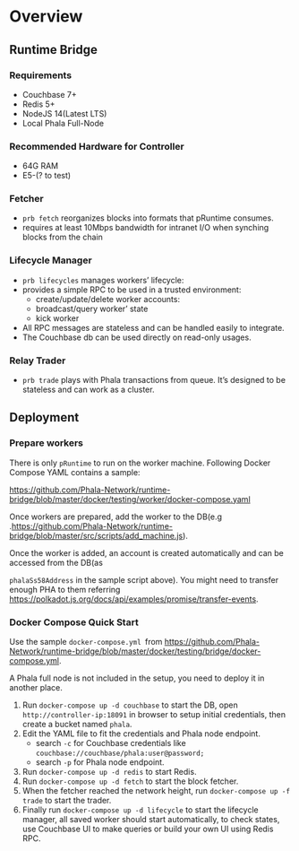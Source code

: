 # Overview

## Runtime Bridge

### Requirements

* Couchbase 7+
* Redis 5+
* NodeJS 14(Latest LTS)
* Local Phala Full-Node

### Recommended Hardware for Controller

* 64G RAM
* E5-(? to test)

### Fetcher

* `prb fetch` reorganizes blocks into formats that pRuntime consumes.
* requires at least 10Mbps bandwidth for intranet I/O when synching blocks from the chain

### Lifecycle Manager

* `prb lifecycles` manages workers’ lifecycle:
* provides a simple RPC to be used in a trusted environment:
  * create/update/delete worker accounts:
  * broadcast/query worker’ state
  * kick worker
* All RPC messages are stateless and can be handled easily to integrate.
* The Couchbase db can be used directly on read-only usages.

### Relay Trader

* `prb trade` plays with Phala transactions from queue. It’s designed to be stateless and can work as a cluster.

## Deployment

### Prepare workers

There is only `pRuntime` to run on the worker machine. Following Docker Compose YAML contains a sample:

<https://github.com/Phala-Network/runtime-bridge/blob/master/docker/testing/worker/docker-compose.yaml>


Once workers are prepared, add the worker to the DB(e.g .<https://github.com/Phala-Network/runtime-bridge/blob/master/src/scripts/add_machine.js>).


Once the worker is added, an account is created automatically and can be accessed from the DB(as

`phalaSs58Address` in the sample script above). You might need to transfer enough PHA to them referring <https://polkadot.js.org/docs/api/examples/promise/transfer-events>.


### Docker Compose Quick Start

Use the sample `docker-compose.yml `from <https://github.com/Phala-Network/runtime-bridge/blob/master/docker/testing/bridge/docker-compose.yml>.


A Phala full node is not included in the setup, you need to deploy it in another place.


1. Run `docker-compose up -d couchbase` to start the DB, open `http://controller-ip:18091` in browser to setup initial credentials, then create a bucket named `phala`.
2. Edit the YAML file to fit the credentials and Phala node endpoint.
   * search `-c` for Couchbase credentials like `couchbase://couchbase/phala:user@password;`
   * search `-p` for Phala node endpoint.
3. Run `docker-compose up -d redis` to start Redis.
4. Run `docker-compose up -d fetch` to start the block fetcher.
5. When the fetcher reached the network height, run `docker-compose up -f trade` to start the trader.
6. Finally run `docker-compose up -d lifecycle` to start the lifecycle manager, all saved worker should start automatically, to check states, use Couchbase UI to make queries or build your own UI using Redis RPC.
